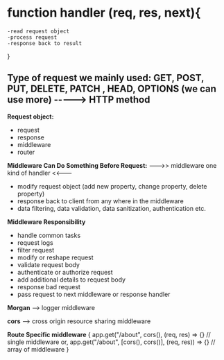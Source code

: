 # function handler (req, res, next){

    -read request object
    -process request
    -response back to result

}

## Type of request we mainly used: GET, POST, PUT, DELETE, PATCH , HEAD, OPTIONS (we can use more) -----> HTTP method



**Request object:**
  - request
  - response
  - middleware
  - router

**Middleware Can Do Something Before Request:**
  --->> middleware one kind of handler <<---
  - modify request object (add new property, change property, delete property)
  - response back to client from any where in the middleware
  - data filtering, data validation, data sanitization, authentication etc.


**Middleware Responsibility**
  - handle common tasks
  - request logs
  - filter request
  - modify or reshape request
  - validate request body
  - authenticate or authorize request
  - add additional details to request body
  - response bad request
  - pass request to next middleware or response handler

**Morgan** --> logger middleware

**cors** --> cross origin resource sharing middleware

**Route Specific middleware**
 {
 app.get("/about", cors(), (req, res) => {} // single middleware
    or,
  app.get("/about", [cors(), cors()], (req, res)) => {} // array of middleware
}